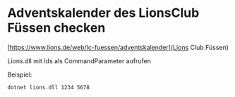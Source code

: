 # Adventskalender des LionsClub Füssen checken

[https://www.lions.de/web/lc-fuessen/adventskalender](Lions Club Füssen)

Lions.dll mit Ids als CommandParameter aufrufen

Beispiel:

```console
dotnet lions.dll 1234 5678
```
